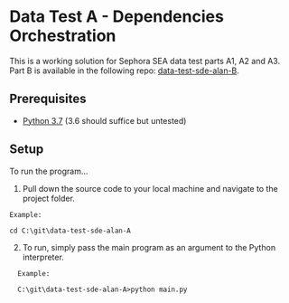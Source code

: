 # Data Test A - Dependencies Orchestration

This is a working solution for Sephora SEA data test parts A1, A2 and A3. Part B is available in the following repo: [data-test-sde-alan-B](https://github.com/emailayuen/data-test-sde-alan-B).

## Prerequisites

* [Python 3.7](https://www.python.org/downloads/) (3.6 should suffice but untested)


## Setup

To run the program...

  1. Pull down the source code to your local machine and navigate to the project folder.
  
  ```
  Example:
  
  cd C:\git\data-test-sde-alan-A
  
  ```
  
  2. To run, simply pass the main program as an argument to the Python interpreter.

```
  Example:
  
  C:\git\data-test-sde-alan-A>python main.py
  
  ```
